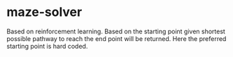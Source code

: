 # maze-solver

Based on reinforcement learning.
Based on the starting point given shortest possible pathway to reach the end point will be returned. Here the preferred starting point is hard coded.

